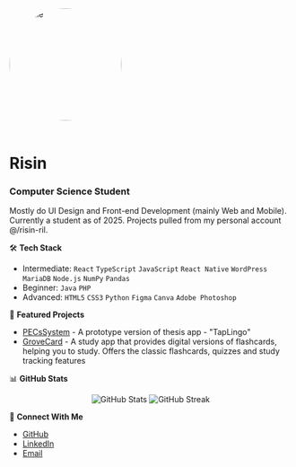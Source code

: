 <img src="https://github.com/risiin.jpeg" alt="Profile" width="200" height="200" style="border-radius: 50%; margin-bottom: 20px;">

# Risin
### Computer Science Student

Mostly do UI Design and Front-end Development (mainly Web and Mobile). Currently a student as of 2025. Projects pulled from my personal account @/risin-ril.

🛠️ **Tech Stack**
- Intermediate: `React` `TypeScript` `JavaScript` `React Native` `WordPress` `MariaDB` `Node.js` `NumPy` `Pandas`
- Beginner: `Java` `PHP`
- Advanced: `HTML5` `CSS3` `Python` `Figma` `Canva` `Adobe Photoshop`

🔭 **Featured Projects**
- [PECsSystem](https://github.com/risin-ril/PECsSystem) - A prototype version of thesis app - "TapLingo"
- [GroveCard](https://github.com/risin-ril/GroveCard-Final) - A study app that provides digital versions of flashcards, helping you to study. Offers the classic flashcards, quizzes and study tracking features

📊 **GitHub Stats**
<p align="center">
  <img src="https://github-readme-stats.vercel.app/api?username=risiin&show_icons=true&theme=dark" alt="GitHub Stats" />
  <img src="https://github-readme-streak-stats.herokuapp.com/?user=risiin&theme=dark" alt="GitHub Streak" />
</p>

🤝 **Connect With Me**
- [GitHub](https://github.com/risiin)
- [LinkedIn](https://www.linkedin.com/in/christine-loberes-39922a360/)
- [Email](mailto:christinealoberes@gmail.com)

